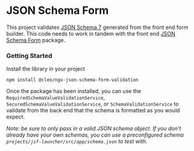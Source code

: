 # JSON Schema Form

This project validates [JSON Schema 7](http://json-schema.org) generated from the front end form builder.
This code needs to work in tandem with the front end [JSON Schema Form](https://www.npmjs.com/package/@cleo/ngx-json-schema-form) package.

### Getting Started
Install the library in your project

```
npm install @cleo/ngx-json-schema-form-validation
```

Once the package has been installed, you can use the `RequiredSchemaValueValidationService`, `SecuredSchemaValueValidationService`, or `SchemaValidationService` to validate from the back end that the schema is formatted as you would expect.

_Note: be sure to only pass in a valid JSON schema object. If you don't already have your own schemas, you can use a preconfigured schema `projects/jsf-launcher/src/app/schema.json` to test with._
